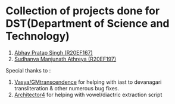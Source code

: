 # Collection of projects done for DST(Department of Science and Technology) 

1. [Abhay Pratap Singh (R20EF167)](https://github.com/labhayl)
2. [Sudhanva Manjunath Athreya (R20EF197)](https://github.com/sud0x00/)


Special thanks to : 

1. [Vasya/GMtranscendence](https://github.com/GMtranscendence) for helping with iast to devanagari transliteration & other numerous bug fixes. 
2. [Architector4](https://github.com/Architector4) for helping with vowel/diactric extraction script
